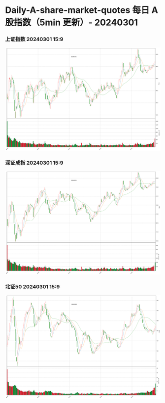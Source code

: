 
# Daily-A-share-market-quotes 每日 A 股指数（5min 更新）- 20240301

### 上证指数 20240301 15:9
![](./fig/2024/3/20240301-sh000001.png)

### 深证成指 20240301 15:9
![](./fig/2024/3/20240301-sz399001.png)

### 北证50 20240301 15:9
![](./fig/2024/3/20240301-bj899050.png)
